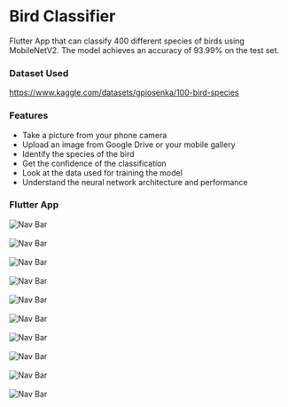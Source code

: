 # Bird Classifier

Flutter App that can classify 400 different species of birds using MobileNetV2. The model achieves an accuracy of 93.99% on the test set.

### Dataset Used

https://www.kaggle.com/datasets/gpiosenka/100-bird-species

### Features

- Take a picture from your phone camera
- Upload an image from Google Drive or your mobile gallery
- Identify the species of the bird
- Get the confidence of the classification
- Look at the data used for training the model
- Understand the neural network architecture and performance

### Flutter App

![Nav Bar](https://github.com/rprkh/Bird-Classifier/blob/main/bird_classifier_app/images/app_ui/1.png)
<br>
<br>
![Nav Bar](https://github.com/rprkh/Bird-Classifier/blob/main/bird_classifier_app/images/app_ui/2.png)
<br>
<br>
![Nav Bar](https://github.com/rprkh/Bird-Classifier/blob/main/bird_classifier_app/images/app_ui/3.png)
<br>
<br>
![Nav Bar](https://github.com/rprkh/Bird-Classifier/blob/main/bird_classifier_app/images/app_ui/4.png)
<br>
<br>
![Nav Bar](https://github.com/rprkh/Bird-Classifier/blob/main/bird_classifier_app/images/app_ui/5.png)
<br>
<br>
![Nav Bar](https://github.com/rprkh/Bird-Classifier/blob/main/bird_classifier_app/images/app_ui/6.png)
<br>
<br>
![Nav Bar](https://github.com/rprkh/Bird-Classifier/blob/main/bird_classifier_app/images/app_ui/7.png)
<br>
<br>
![Nav Bar](https://github.com/rprkh/Bird-Classifier/blob/main/bird_classifier_app/images/app_ui/8.png)
<br>
<br>
![Nav Bar](https://github.com/rprkh/Bird-Classifier/blob/main/bird_classifier_app/images/app_ui/9.png)
<br>
<br>
![Nav Bar](https://github.com/rprkh/Bird-Classifier/blob/main/bird_classifier_app/images/app_ui/10.png)